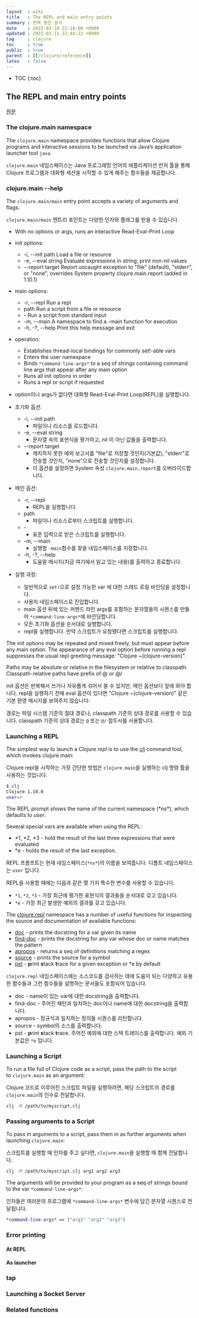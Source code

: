 ```yaml
---
layout  : wiki
title   : The REPL and main entry points
summary : 번역 중인 문서
date    : 2022-03-10 22:18:00 +0900
updated : 2022-03-11 22:44:22 +0900
tag     : clojure
toc     : true
public  : true
parent  : [[/clojure/reference]]
latex   : false
---
```

* TOC
{:toc}

## The REPL and main entry points

[원문]( https://clojure.org/reference/repl_and_main )

### The clojure.main namespace

>
The `clojure.main` namespace provides functions that allow Clojure programs and interactive sessions to be launched via Java’s application launcher tool `java`.

`clojure.main` 네임스페이스는 Java 프로그래밍 언어의 애플리케이션 런처 툴을 통해 Clojure 프로그램과 대화형 세션을 시작할 수 있게 해주는 함수들을 제공합니다.

### clojure.main --help

>
The `clojure.main/main` entry point accepts a variety of arguments and flags.

`clojure.main/main` 엔트리 포인트는 다양한 인자와 플래그를 받을 수 있습니다.

>
- With no options or args, runs an interactive Read-Eval-Print Loop
- init options:
    - \-i, \--init path Load a file or resource
    - \-e, \--eval string Evaluate expressions in string; print non-nil values
    - \--report target Report uncaught exception to "file" (default), "stderr", or "none", overrides System property clojure.main.report (added in 1.10.1)
- main options:
    - \-r, \--repl Run a repl
    - path Run a script from a file or resource
    - \- Run a script from standard input
    - \-m, \--main A namespace to find a -main function for execution
    - \-h, -?, \--help Print this help message and exit
- operation:
    - Establishes thread-local bindings for commonly set!-able vars
    - Enters the user namespace
    - Binds `*command-line-args*` to a seq of strings containing command line args that appear after any main option
    - Runs all init options in order
    - Runs a repl or script if requested

- option이나 args가 없다면 대화형 Read-Eval-Print Loop(REPL)을 실행합니다.
- 초기화 옵션:
    - -i, \--init path
        - 파일이나 리소스를 로드합니다.
    - -e, \--eval string
        - 문자열 속의 표현식을 평가하고, nil 이 아닌 값들을 출력합니다.
    - \--report target
        - 캐치하지 못한 예외 보고서를 "file"로 저장할 것인지(기본값), "stderr"로 전송할 것인지, "none"으로 전송할 것인지를 설정합니다.
        - 이 옵션을 설정하면 System 속성 `clojure.main.report`를 오버라이드합니다.
- 메인 옵션:
    - -r, \--repl
        - REPL을 실행합니다.
    - path
        - 파일이나 리소스로부터 스크립트를 실행합니다.
    - \-
        - 표준 입력으로 받은 스크립트를 실행합니다.
    - \-m, \--main
        - 실행할 `-main`함수를 찾을 네임스페이스를 지정합니다.
    - \-h, -?, \--help
        - 도움말 메시지(지금 여기에서 읽고 있는 내용)를 출력하고 종료합니다.
- 실행 과정:
    - 일반적으로 `set!`으로 설정 가능한 var 에 대한 스레드 로컬 바인딩을 설정합니다.
    - 사용자 네임스페이스로 진입합니다.
    - main 옵션 뒤에 있는 커맨드 라인 args를 포함하는 문자열들의 시퀀스를 만들어 `*command-line-args*`에 바인딩합니다.
    - 모든 초기화 옵션을 순서대로 실행합니다.
    - repl을 실행합니다. 만약 스크립트가 요청됐다면 스크립트를 실행합니다.

>
The init options may be repeated and mixed freely, but must appear before any main option.
The appearance of any eval option before running a repl suppresses the usual repl greeting message: "Clojure ~(clojure-version)".
>
Paths may be absolute or relative in the filesystem or relative to classpath.
Classpath-relative paths have prefix of @ or @/

init 옵션은 반복해서 쓰거나 자유롭게 섞어서 쓸 수 있지만, 메인 옵션보다 앞에 와야 합니다.
repl을 실행하기 전에 eval 옵션이 있다면 "Clojure ~(clojure-version)" 같은 기본 환영 메시지를 보여주지 않습니다: 

경로는 파일 시스템 기준의 절대 경로나, classpath 기준의 상대 경로를 사용할 수 있습니다.
classpath 기준의 상대 경로는 `@` 또는 `@/` 접두사를 사용합니다.

### Launching a REPL

>
The simplest way to launch a Clojure _repl_ is to use the [clj](https://clojure.org/guides/getting_started ) command tool, which invokes clojure.main:

Clojure repl을 시작하는 가장 간단한 방법은 `clojure.main`을 실행하는 clj 명령 툴을 사용하는 것입니다.

```bash
$ clj
Clojure 1.10.0
user=>
```

>
The REPL prompt shows the name of the current namespace (\*ns\*), which defaults to _user_.
>
Several special vars are available when using the REPL:
>
- \*1, \*2, \*3 - hold the result of the last three expressions that were evaluated
- \*e - holds the result of the last exception.

REPL 프롬프트는 현재 네임스페이스(`*ns*`)의 이름을 보여줍니다. 디폴트 네임스페이스는 `user` 입니다.

REPL을 사용할 때에는 다음과 같은 몇 가지 특수한 변수를 사용할 수 있습니다.

- `*1`, `*2`, `*3` - 가장 최근에 평가한 표현식의 결과들을 순서대로 갖고 있습니다.
- `*e` - 가장 최근 발생한 예외의 결과를 갖고 있습니다.

>
The [clojure.repl](https://clojure.github.io/clojure/clojure.repl-api.html ) namespace has a number of useful functions for inspecting the source and documentation of available functions:
>
- [doc](https://clojure.github.io/clojure/clojure.repl-api.html#clojure.repl/doc ) - prints the docstring for a var given its name
- [find-doc](https://clojure.github.io/clojure/clojure.repl-api.html#clojure.repl/find-doc ) - prints the docstring for any var whose doc or name matches the pattern
- [apropos](https://clojure.github.io/clojure/clojure.repl-api.html#clojure.repl/apropos ) - returns a seq of definitions matching a regex
- [source](https://clojure.github.io/clojure/clojure.repl-api.html#clojure.repl/source ) - prints the source for a symbol
- [pst](https://clojure.github.io/clojure/clojure.repl-api.html#clojure.repl/pst ) - **p**rint **s**tack **t**race for a given exception or \*e by default

`clojure.repl` 네임스페이스에는 소스코드를 검사하는 데에 도움이 되는 다양하고 유용한 함수들과 그런 함수들을 설명하는 문서들도 포함되어 있습니다.

- doc - name이 있는 var에 대한 docstring을 출력합니다.
- find-doc - 주어진 패턴과 일치하는 doc이나 name에 대한 docstring을 출력합니다.
- apropos - 정규식과 일치하는 정의들 시퀀스를 리턴합니다.
- source - symbol의 소스를 출력합니다.
- pst - **p**rint **s**tack **t**race. 주어진 예외에 대한 스택 트레이스를 출력합니다. 예외 기본값은 `*e` 입니다.


### Launching a Script

>
To run a file full of Clojure code as a script, pass the path to the script to `clojure.main` as an argument:

Clojure 코드로 이루어진 스크립트 파일을 실행하려면, 해당 스크립트의 경로를 `clojure.main`의 인수로 전달합니다.

```bash
clj -M /path/to/myscript.clj
```

### Passing arguments to a Script

>
To pass in arguments to a script, pass them in as further arguments when launching `clojure.main`:

스크립트를 실행할 때 인자를 주고 싶다면, `clojure.main`을 실행할 때 함께 전달합니다.

```bash
clj -M /path/to/myscript.clj arg1 arg2 arg3
```

>
The arguments will be provided to your program as a seq of strings bound to the var `*command-line-args*`:

인자들은 여러분의 프로그램에 `*command-line-args*` 변수에 담긴 문자열 시퀀스로 전달됩니다.

```clojure
*command-line-args* => ("arg1" "arg2" "arg3")
```

### Error printing
#### At REPL
#### As launcher
### tap
### Launching a Socket Server
### Related functions

